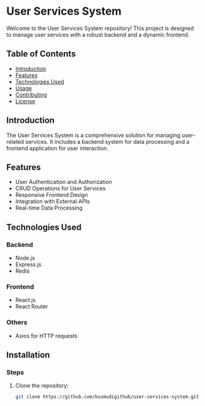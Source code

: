 # User Services System

Welcome to the User Services System repository! This project is designed to manage user services with a robust backend and a dynamic frontend.

## Table of Contents

- [Introduction](#introduction)
- [Features](#features)
- [Technologies Used](#technologies-used)
- [Usage](#usage)
- [Contributing](#contributing)
- [License](#license)

## Introduction

The User Services System is a comprehensive solution for managing user-related services. It includes a backend system for data processing and a frontend application for user interaction.

## Features

- User Authentication and Authorization
- CRUD Operations for User Services
- Responsive Frontend Design
- Integration with External APIs
- Real-time Data Processing

## Technologies Used

### Backend

- Node.js
- Express.js
- Redis

### Frontend

- React.js
- React Router

### Others

- Axios for HTTP requests

## Installation

### Steps

1. Clone the repository:
   ```sh
   git clone https://github.com/koumudigithub/user-services-system.git
